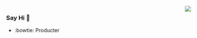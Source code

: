 <img align="right" src="https://github-readme-stats.vercel.app/api?username=onefiter&show_icons=true&icon_color=CE1D2D&text_color=718096&bg_color=ffffff&hide_title=true" />

### Say Hi 👋

- :bowtie: Producter